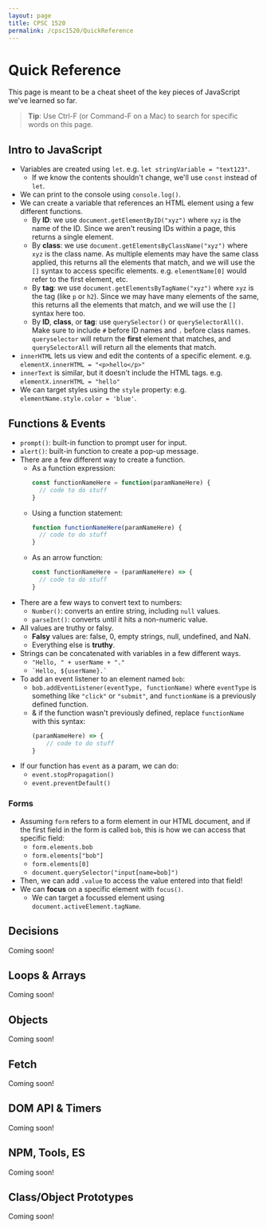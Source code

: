 ```yaml
---
layout: page
title: CPSC 1520
permalink: /cpsc1520/QuickReference
---
```


# Quick Reference

This page is meant to be a cheat sheet of the key pieces of JavaScript we've learned so far.

> **Tip**: Use Ctrl-F (or Command-F on a Mac) to search for specific words on this page.

## Intro to JavaScript
- Variables are created using `let`. e.g. `let stringVariable = "text123"`.
  - If we know the contents shouldn't change, we'll use `const` instead of `let`.
- We can print to the console using `console.log()`.
- We can create a variable that references an HTML element using a few different functions.
  - By **ID**: we use `document.getElementByID("xyz")` where `xyz` is the name of the ID. Since we aren't reusing IDs within a page, this returns a single element.
  - By **class**: we use `document.getElementsByClassName("xyz")` where `xyz` is the class name. As multiple elements may have the same class applied, this returns all the elements that match, and we will use the `[]` syntax to access specific elements. e.g. `elementName[0]` would refer to the first element, etc.
  - By **tag**: we use `document.getElementsByTagName("xyz")` where `xyz` is the tag (like `p` or `h2`). Since we may have many elements of the same, this returns all the elements that match, and we will use the `[]` syntax here too.
  - By **ID**, **class**, or **tag**: use `querySelector()` or `querySelectorAll()`. Make sure to include `#` before ID names and `.` before class names. `queryselector` will return the **first** element that matches, and `querySelectorAll` will return all the elements that match.
- `innerHTML` lets us view and edit the contents of a specific element. e.g. `elementX.innerHTML = "<p>hello</p>"`
- `innerText` is similar, but it doesn't include the HTML tags. e.g. `elementX.innerHTML = "hello"`
- We can target styles using the `style` property: e.g. `elementName.style.color = 'blue'`.

## Functions & Events
- `prompt()`: built-in function to prompt user for input.
- `alert()`: built-in function to create a pop-up message.
- There are a few different way to create a function.
  - As a function expression:
    ```js
    const functionNameHere = function(paramNameHere) {
      // code to do stuff
    }
    ```
  - Using a function statement:
    ```js
    function functionNameHere(paramNameHere) {
      // code to do stuff
    }
    ```
  - As an arrow function:
    ```js
    const functionNameHere = (paramNameHere) => {
      // code to do stuff
    }
    ```
- There are a few ways to convert text to numbers:
  - `Number()`: converts an entire string, including `null` values.
  - `parseInt()`: converts until it hits a non-numeric value.
- All values are truthy or falsy.
  - **Falsy** values are: false, 0, empty strings, null, undefined, and NaN.
  - Everything else is **truthy**.
- Strings can be concatenated with variables in a few different ways.
  - `"Hello, " + userName + "."`
  - `` `Hello, ${userName}.` ``
- To add an event listener to an element named `bob`:
  - `bob.addEventListener(eventType, functionName)` where `eventType` is something like `"click"` or `"submit"`, and `functionName` is a previously defined function.
  - & if the function wasn't previously defined, replace `functionName` with this syntax:
    ```js
    (paramNameHere) => {
        // code to do stuff
    }
    ```
- If our function has `event` as a param, we can do:
  - `event.stopPropagation()`
  - `event.preventDefault()`

### Forms
- Assuming `form` refers to a form element in our HTML document, and if the first field in the form is called `bob`, this is how we can access that specific field:
  - `form.elements.bob`
  - `form.elements["bob"]`
  - `form.elements[0]`
  - `document.querySelector("input[name=bob]")`
- Then, we can add `.value` to access the value entered into that field!
- We can **focus** on a specific element with `focus()`.
  - We can target a focussed element using `document.activeElement.tagName`.



## Decisions
Coming soon!

## Loops & Arrays
Coming soon!

## Objects
Coming soon!

## Fetch
Coming soon!

## DOM API & Timers
Coming soon!

## NPM, Tools, ES
Coming soon!

## Class/Object Prototypes
Coming soon!